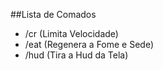 ##Lista de Comados

- /cr (Limita Velocidade)
- /eat (Regenera a Fome e Sede)
- /hud (Tira a Hud da Tela)